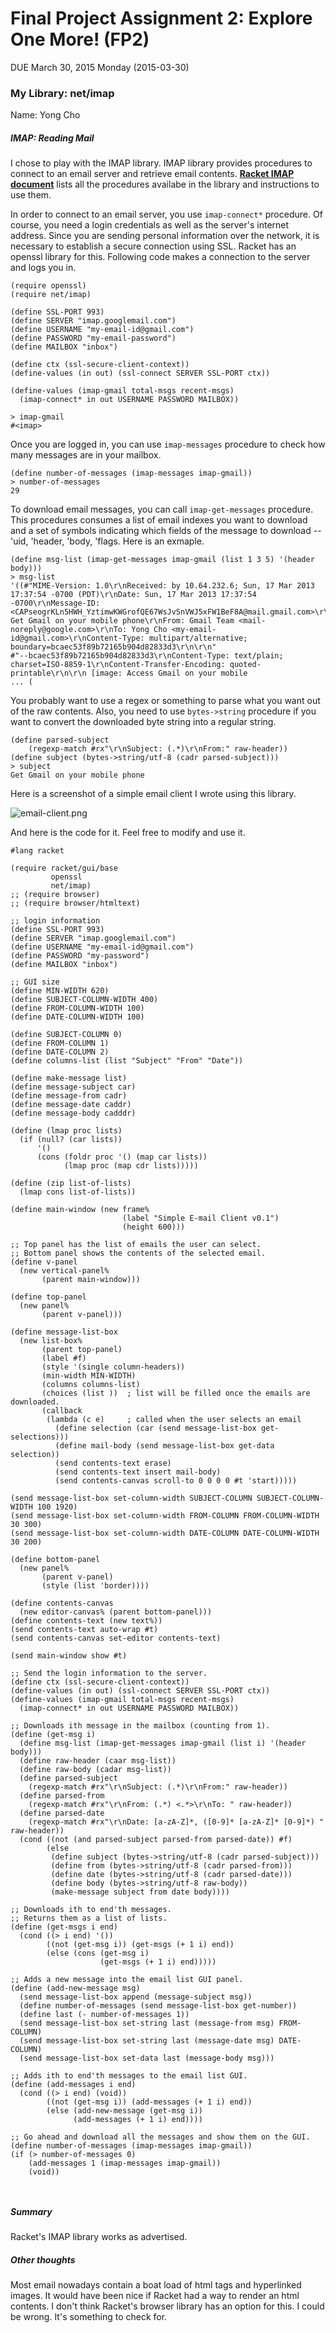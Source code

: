 # Final Project Assignment 2: Explore One More! (FP2) 
DUE March 30, 2015 Monday (2015-03-30)


### My Library: net/imap

Name: Yong Cho


##### IMAP: Reading Mail

I chose to play with the IMAP library. IMAP library provides procedures to connect to an email server and retrieve email contents. [**Racket IMAP document**][racket-imap] lists all the procedures availabe in the library and instructions to use them.

In order to connect to an email server, you use `imap-connect*` procedure. Of course, you need a login credentials as well as the server's internet address. Since you are sending personal information over the network, it is necessary to establish a secure connection using SSL. Racket has an openssl library for this. Following code makes a connection to the server and logs you in.

```
(require openssl)
(require net/imap)

(define SSL-PORT 993)
(define SERVER "imap.googlemail.com")
(define USERNAME "my-email-id@gmail.com")
(define PASSWORD "my-email-password")
(define MAILBOX "inbox")

(define ctx (ssl-secure-client-context))
(define-values (in out) (ssl-connect SERVER SSL-PORT ctx))

(define-values (imap-gmail total-msgs recent-msgs) 
  (imap-connect* in out USERNAME PASSWORD MAILBOX))
  
> imap-gmail
#<imap>
```

Once you are logged in, you can use `imap-messages` procedure to check how many messages are in your mailbox.

```
(define number-of-messages (imap-messages imap-gmail))
> number-of-messages
29

```


To download email messages, you can call `imap-get-messages` procedure. This procedures consumes a list of email indexes you want to download and a set of symbols indicating which fields of the message to download -- 'uid, 'header, 'body, 'flags. Here is an exmaple.

```
(define msg-list (imap-get-messages imap-gmail (list 1 3 5) '(header body)))
> msg-list
'((#"MIME-Version: 1.0\r\nReceived: by 10.64.232.6; Sun, 17 Mar 2013 17:37:54 -0700 (PDT)\r\nDate: Sun, 17 Mar 2013 17:37:54 -0700\r\nMessage-ID: <CAPseogrKLn5HWH_YztimwKWGrofQE67WsJvSnVWJ5xFW1BeF8A@mail.gmail.com>\r\nSubject: Get Gmail on your mobile phone\r\nFrom: Gmail Team <mail-noreply@google.com>\r\nTo: Yong Cho <my-email-id@gmail.com>\r\nContent-Type: multipart/alternative; boundary=bcaec53f89b72165b904d82833d3\r\n\r\n"
#"--bcaec53f89b72165b904d82833d3\r\nContent-Type: text/plain; charset=ISO-8859-1\r\nContent-Transfer-Encoding: quoted-printable\r\n\r\n [image: Access Gmail on your mobile 
... (

```

You probably want to use a regex or something to parse what you want out of the raw contents. Also, you need to use `bytes->string` procedure if you want to convert the downloaded byte string into a regular string.

```
(define parsed-subject
    (regexp-match #rx"\r\nSubject: (.*)\r\nFrom:" raw-header))
(define subject (bytes->string/utf-8 (cadr parsed-subject)))
> subject
Get Gmail on your mobile phone
```

Here is a screenshot of a simple email client I wrote using this library.

![email-client.png](https://raw.githubusercontent.com/YongCho/FP2/master/image/email-client.png)

And here is the code for it. Feel free to modify and use it.

```
#lang racket

(require racket/gui/base
         openssl
         net/imap)
;; (require browser)
;; (require browser/htmltext)

;; login information
(define SSL-PORT 993)
(define SERVER "imap.googlemail.com")
(define USERNAME "my-email-id@gmail.com")
(define PASSWORD "my-password")
(define MAILBOX "inbox")

;; GUI size
(define MIN-WIDTH 620)
(define SUBJECT-COLUMN-WIDTH 400)
(define FROM-COLUMN-WIDTH 100)
(define DATE-COLUMN-WIDTH 100)

(define SUBJECT-COLUMN 0)
(define FROM-COLUMN 1)
(define DATE-COLUMN 2)
(define columns-list (list "Subject" "From" "Date"))

(define make-message list)
(define message-subject car)
(define message-from cadr)
(define message-date caddr)
(define message-body cadddr)

(define (lmap proc lists)
  (if (null? (car lists))
      '()
      (cons (foldr proc '() (map car lists))
            (lmap proc (map cdr lists)))))

(define (zip list-of-lists)
  (lmap cons list-of-lists))

(define main-window (new frame%
                         (label "Simple E-mail Client v0.1")
                         (height 600)))

;; Top panel has the list of emails the user can select.
;; Bottom panel shows the contents of the selected email.
(define v-panel
  (new vertical-panel%
       (parent main-window)))

(define top-panel
  (new panel%
       (parent v-panel)))

(define message-list-box
  (new list-box%
       (parent top-panel)
       (label #f)
       (style '(single column-headers))
       (min-width MIN-WIDTH)
       (columns columns-list)
       (choices (list ))  ; list will be filled once the emails are downloaded.
       (callback 
        (lambda (c e)     ; called when the user selects an email
          (define selection (car (send message-list-box get-selections)))
          (define mail-body (send message-list-box get-data selection))
          (send contents-text erase)
          (send contents-text insert mail-body)
          (send contents-canvas scroll-to 0 0 0 0 #t 'start)))))
 
(send message-list-box set-column-width SUBJECT-COLUMN SUBJECT-COLUMN-WIDTH 100 1920)
(send message-list-box set-column-width FROM-COLUMN FROM-COLUMN-WIDTH 30 300)
(send message-list-box set-column-width DATE-COLUMN DATE-COLUMN-WIDTH 30 200)

(define bottom-panel
  (new panel%
       (parent v-panel)
       (style (list 'border))))

(define contents-canvas
  (new editor-canvas% (parent bottom-panel)))
(define contents-text (new text%))
(send contents-text auto-wrap #t)
(send contents-canvas set-editor contents-text)

(send main-window show #t)

;; Send the login information to the server.
(define ctx (ssl-secure-client-context))
(define-values (in out) (ssl-connect SERVER SSL-PORT ctx))
(define-values (imap-gmail total-msgs recent-msgs) 
  (imap-connect* in out USERNAME PASSWORD MAILBOX))

;; Downloads ith message in the mailbox (counting from 1).
(define (get-msg i)
  (define msg-list (imap-get-messages imap-gmail (list i) '(header body)))
  (define raw-header (caar msg-list))
  (define raw-body (cadar msg-list))
  (define parsed-subject
    (regexp-match #rx"\r\nSubject: (.*)\r\nFrom:" raw-header))
  (define parsed-from
    (regexp-match #rx"\r\nFrom: (.*) <.*>\r\nTo: " raw-header))
  (define parsed-date
    (regexp-match #rx"\r\nDate: [a-zA-Z]*, ([0-9]* [a-zA-Z]* [0-9]*) " raw-header))
  (cond ((not (and parsed-subject parsed-from parsed-date)) #f)
        (else         
         (define subject (bytes->string/utf-8 (cadr parsed-subject)))
         (define from (bytes->string/utf-8 (cadr parsed-from)))
         (define date (bytes->string/utf-8 (cadr parsed-date)))
         (define body (bytes->string/utf-8 raw-body))
         (make-message subject from date body))))

;; Downloads ith to end'th messages.
;; Returns them as a list of lists.
(define (get-msgs i end)
  (cond ((> i end) '())
        ((not (get-msg i)) (get-msgs (+ 1 i) end))
        (else (cons (get-msg i)
                    (get-msgs (+ 1 i) end)))))

;; Adds a new message into the email list GUI panel.
(define (add-new-message msg)
  (send message-list-box append (message-subject msg))
  (define number-of-messages (send message-list-box get-number))
  (define last (- number-of-messages 1))
  (send message-list-box set-string last (message-from msg) FROM-COLUMN)
  (send message-list-box set-string last (message-date msg) DATE-COLUMN)
  (send message-list-box set-data last (message-body msg)))

;; Adds ith to end'th messages to the email list GUI.
(define (add-messages i end)
  (cond ((> i end) (void))
        ((not (get-msg i)) (add-messages (+ 1 i) end))
        (else (add-new-message (get-msg i))
              (add-messages (+ 1 i) end))))

;; Go ahead and download all the messages and show them on the GUI.
(define number-of-messages (imap-messages imap-gmail))
(if (> number-of-messages 0)
    (add-messages 1 (imap-messages imap-gmail))
    (void))



```

##### Summary
Racket's IMAP library works as advertised.


##### Other thoughts
Most email nowadays contain a boat load of html tags and hyperlinked images. It would have been nice if Racket had a way to render an html contents. I don't think Racket's browser library has an option for this. I could be wrong. It's something to check for.


<!-- Links -->
[racket-imap]: http://docs.racket-lang.org/net/imap.html